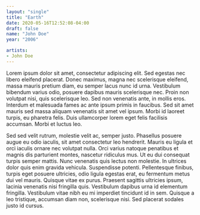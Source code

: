 ```yaml
---
layout: "single"
title: "Earth"
date: 2020-05-16T12:52:08-04:00
draft: false
name: "John Doe"
year: "2006"

artists:
- John Doe
---
```


Lorem ipsum dolor sit amet, consectetur adipiscing elit. Sed egestas nec libero eleifend placerat. Donec maximus, magna nec scelerisque eleifend, massa mauris pretium diam, eu semper lacus nunc id urna. Vestibulum bibendum varius odio, posuere dapibus mauris scelerisque nec. Proin non volutpat nisi, quis scelerisque leo. Sed non venenatis ante, in mollis eros. Interdum et malesuada fames ac ante ipsum primis in faucibus. Sed sit amet mauris sed massa aliquam venenatis sit amet vel ipsum. Morbi id laoreet turpis, eu pharetra felis. Duis ullamcorper lorem eget felis facilisis accumsan. Morbi et luctus leo.

Sed sed velit rutrum, molestie velit ac, semper justo. Phasellus posuere augue eu odio iaculis, sit amet consectetur leo hendrerit. Mauris eu ligula et orci iaculis ornare nec volutpat nulla. Orci varius natoque penatibus et magnis dis parturient montes, nascetur ridiculus mus. Ut eu dui consequat turpis semper mattis. Nunc venenatis quis lectus non molestie. In ultrices dolor quis enim gravida vehicula. Suspendisse potenti. Pellentesque finibus, turpis eget posuere ultricies, odio ligula egestas erat, eu fermentum metus dui vel mauris. Quisque vitae ex purus. Praesent sagittis ultricies ipsum, lacinia venenatis nisi fringilla quis. Vestibulum dapibus urna id elementum fringilla. Vestibulum vitae nibh eu mi imperdiet tincidunt id in sem. Quisque a leo tristique, accumsan diam non, scelerisque nisi. Sed placerat sodales justo id cursus.
